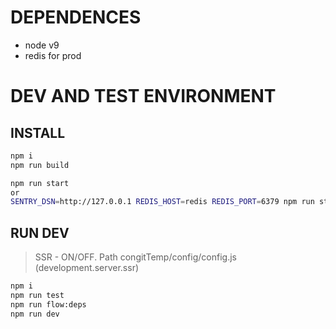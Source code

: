 # DEPENDENCES
 - node v9
 - redis for prod
# DEV AND TEST ENVIRONMENT

## INSTALL
```bash
npm i
npm run build

npm run start
or 
SENTRY_DSN=http://127.0.0.1 REDIS_HOST=redis REDIS_PORT=6379 npm run start
```
## RUN DEV
 > SSR
    - ON/OFF. Path congitTemp/config/config.js (development.server.ssr)
```bash
npm i
npm run test
npm run flow:deps
npm run dev
```
